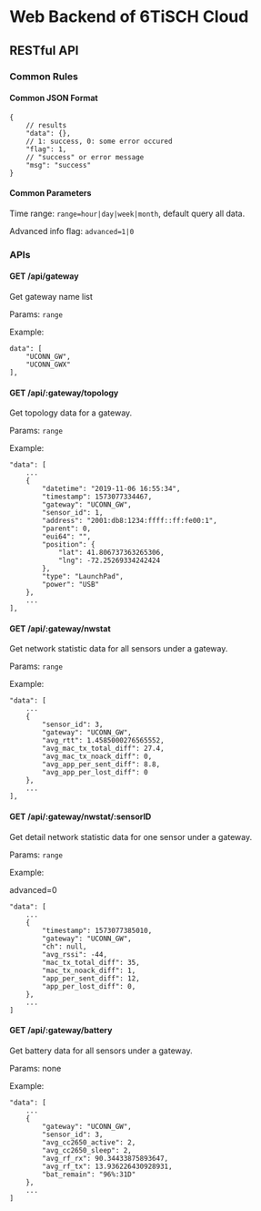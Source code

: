 # Web Backend of 6TiSCH Cloud

## RESTful API

### Common Rules

#### Common JSON Format

```text
{
    // results
    "data": {},
    // 1: success, 0: some error occured
    "flag": 1,
    // "success" or error message
    "msg": "success"
}
```
#### Common Parameters

Time range: `range=hour|day|week|month`, default query all data.

Advanced info flag: `advanced=1|0`

### APIs

#### GET /api/gateway

Get gateway name list

Params: `range`

Example:

```text
data": [
    "UCONN_GW",
    "UCONN_GWX"
],
```

#### GET /api/:gateway/topology

Get topology data for a gateway.

Params: `range`

Example:

```text
"data": [
    ...
    {
        "datetime": "2019-11-06 16:55:34",
        "timestamp": 1573077334467,
        "gateway": "UCONN_GW",
        "sensor_id": 1,
        "address": "2001:db8:1234:ffff::ff:fe00:1",
        "parent": 0,
        "eui64": "",
        "position": {
            "lat": 41.806737363265306,
            "lng": -72.25269334242424
        },
        "type": "LaunchPad",
        "power": "USB"
    },
    ...
],
```

#### GET /api/:gateway/nwstat

Get network statistic data for all sensors under a gateway.

Params: `range`

Example:

```text
"data": [
    ...
    {
        "sensor_id": 3,
        "gateway": "UCONN_GW",
        "avg_rtt": 1.4585000276565552,
        "avg_mac_tx_total_diff": 27.4,
        "avg_mac_tx_noack_diff": 0,
        "avg_app_per_sent_diff": 8.8,
        "avg_app_per_lost_diff": 0
    },
    ...
],
```

#### GET /api/:gateway/nwstat/:sensorID

Get detail network statistic data for one sensor under a gateway.

Params: `range`

Example:

advanced=0

```text
"data": [
    ...
    {
        "timestamp": 1573077385010,
        "gateway": "UCONN_GW",
        "ch": null,
        "avg_rssi": -44,
        "mac_tx_total_diff": 35,
        "mac_tx_noack_diff": 1,
        "app_per_sent_diff": 12,
        "app_per_lost_diff": 0,
    },
    ...
]
```

#### GET /api/:gateway/battery

Get battery data for all sensors under a gateway.

Params: none

Example:

```text
"data": [
    ...
    {
        "gateway": "UCONN_GW",
        "sensor_id": 3,
        "avg_cc2650_active": 2,
        "avg_cc2650_sleep": 2,
        "avg_rf_rx": 90.34433875893647,
        "avg_rf_tx": 13.936226430928931,
        "bat_remain": "96%:31D"
    },
    ...
]
```